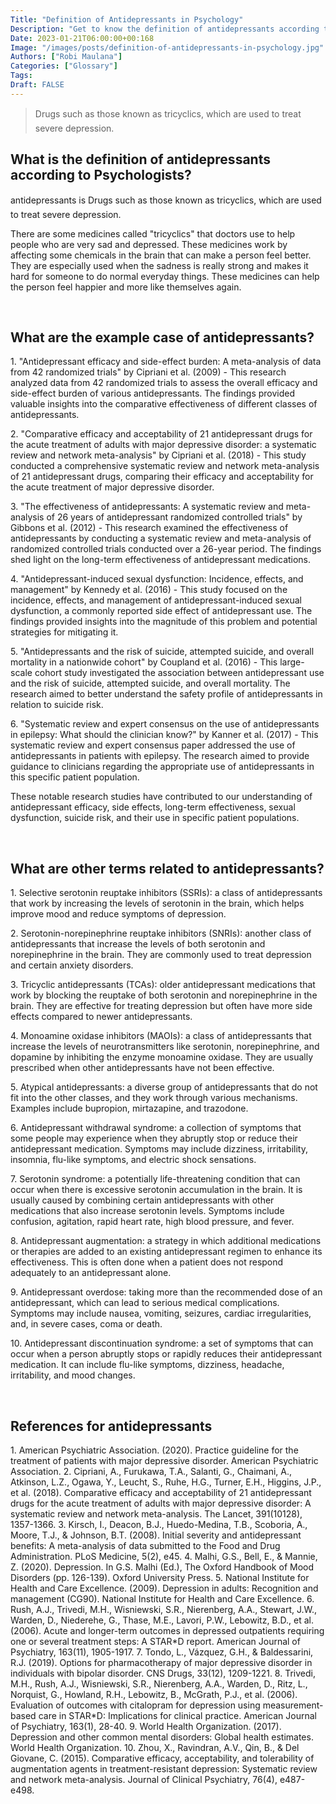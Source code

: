 ```yaml
---
Title: "Definition of Antidepressants in Psychology"
Description: "Get to know the definition of antidepressants according to psychologists."
Date: 2023-01-21T06:00:00+00:168
Image: "/images/posts/definition-of-antidepressants-in-psychology.jpg"
Authors: ["Robi Maulana"]
Categories: ["Glossary"]
Tags: 
Draft: FALSE
---
```





> Drugs such as those known as tricyclics, which are used to treat severe depression.

## What is the definition of antidepressants according to Psychologists?

antidepressants is Drugs such as those known as tricyclics, which are used to treat severe depression.

There are some medicines called "tricyclics" that doctors use to help people who are very sad and depressed. These medicines work by affecting some chemicals in the brain that can make a person feel better. They are especially used when the sadness is really strong and makes it hard for someone to do normal everyday things. These medicines can help the person feel happier and more like themselves again.

 

## What are the example case of antidepressants?

1\. "Antidepressant efficacy and side-effect burden: A meta-analysis of data from 42 randomized trials" by Cipriani et al. (2009) - This research analyzed data from 42 randomized trials to assess the overall efficacy and side-effect burden of various antidepressants. The findings provided valuable insights into the comparative effectiveness of different classes of antidepressants.

2\. "Comparative efficacy and acceptability of 21 antidepressant drugs for the acute treatment of adults with major depressive disorder: a systematic review and network meta-analysis" by Cipriani et al. (2018) - This study conducted a comprehensive systematic review and network meta-analysis of 21 antidepressant drugs, comparing their efficacy and acceptability for the acute treatment of major depressive disorder.

3\. "The effectiveness of antidepressants: A systematic review and meta-analysis of 26 years of antidepressant randomized controlled trials" by Gibbons et al. (2012) - This research examined the effectiveness of antidepressants by conducting a systematic review and meta-analysis of randomized controlled trials conducted over a 26-year period. The findings shed light on the long-term effectiveness of antidepressant medications.

4\. "Antidepressant-induced sexual dysfunction: Incidence, effects, and management" by Kennedy et al. (2016) - This study focused on the incidence, effects, and management of antidepressant-induced sexual dysfunction, a commonly reported side effect of antidepressant use. The findings provided insights into the magnitude of this problem and potential strategies for mitigating it.

5\. "Antidepressants and the risk of suicide, attempted suicide, and overall mortality in a nationwide cohort" by Coupland et al. (2016) - This large-scale cohort study investigated the association between antidepressant use and the risk of suicide, attempted suicide, and overall mortality. The research aimed to better understand the safety profile of antidepressants in relation to suicide risk.

6\. "Systematic review and expert consensus on the use of antidepressants in epilepsy: What should the clinician know?" by Kanner et al. (2017) - This systematic review and expert consensus paper addressed the use of antidepressants in patients with epilepsy. The research aimed to provide guidance to clinicians regarding the appropriate use of antidepressants in this specific patient population.

These notable research studies have contributed to our understanding of antidepressant efficacy, side effects, long-term effectiveness, sexual dysfunction, suicide risk, and their use in specific patient populations.

 

## What are other terms related to antidepressants?

1\. Selective serotonin reuptake inhibitors (SSRIs): a class of antidepressants that work by increasing the levels of serotonin in the brain, which helps improve mood and reduce symptoms of depression.

2\. Serotonin-norepinephrine reuptake inhibitors (SNRIs): another class of antidepressants that increase the levels of both serotonin and norepinephrine in the brain. They are commonly used to treat depression and certain anxiety disorders.

3\. Tricyclic antidepressants (TCAs): older antidepressant medications that work by blocking the reuptake of both serotonin and norepinephrine in the brain. They are effective for treating depression but often have more side effects compared to newer antidepressants.

4\. Monoamine oxidase inhibitors (MAOIs): a class of antidepressants that increase the levels of neurotransmitters like serotonin, norepinephrine, and dopamine by inhibiting the enzyme monoamine oxidase. They are usually prescribed when other antidepressants have not been effective.

5\. Atypical antidepressants: a diverse group of antidepressants that do not fit into the other classes, and they work through various mechanisms. Examples include bupropion, mirtazapine, and trazodone.

6\. Antidepressant withdrawal syndrome: a collection of symptoms that some people may experience when they abruptly stop or reduce their antidepressant medication. Symptoms may include dizziness, irritability, insomnia, flu-like symptoms, and electric shock sensations.

7\. Serotonin syndrome: a potentially life-threatening condition that can occur when there is excessive serotonin accumulation in the brain. It is usually caused by combining certain antidepressants with other medications that also increase serotonin levels. Symptoms include confusion, agitation, rapid heart rate, high blood pressure, and fever.

8\. Antidepressant augmentation: a strategy in which additional medications or therapies are added to an existing antidepressant regimen to enhance its effectiveness. This is often done when a patient does not respond adequately to an antidepressant alone.

9\. Antidepressant overdose: taking more than the recommended dose of an antidepressant, which can lead to serious medical complications. Symptoms may include nausea, vomiting, seizures, cardiac irregularities, and, in severe cases, coma or death.

10\. Antidepressant discontinuation syndrome: a set of symptoms that can occur when a person abruptly stops or rapidly reduces their antidepressant medication. It can include flu-like symptoms, dizziness, headache, irritability, and mood changes.

 

## References for antidepressants

1\. American Psychiatric Association. (2020). Practice guideline for the treatment of patients with major depressive disorder. American Psychiatric Association. 2. Cipriani, A., Furukawa, T.A., Salanti, G., Chaimani, A., Atkinson, L.Z., Ogawa, Y., Leucht, S., Ruhe, H.G., Turner, E.H., Higgins, J.P., et al. (2018). Comparative efficacy and acceptability of 21 antidepressant drugs for the acute treatment of adults with major depressive disorder: A systematic review and network meta-analysis. The Lancet, 391(10128), 1357-1366. 3. Kirsch, I., Deacon, B.J., Huedo-Medina, T.B., Scoboria, A., Moore, T.J., & Johnson, B.T. (2008). Initial severity and antidepressant benefits: A meta-analysis of data submitted to the Food and Drug Administration. PLoS Medicine, 5(2), e45. 4. Malhi, G.S., Bell, E., & Mannie, Z. (2020). Depression. In G.S. Malhi (Ed.), The Oxford Handbook of Mood Disorders (pp. 126-139). Oxford University Press. 5. National Institute for Health and Care Excellence. (2009). Depression in adults: Recognition and management (CG90). National Institute for Health and Care Excellence. 6. Rush, A.J., Trivedi, M.H., Wisniewski, S.R., Nierenberg, A.A., Stewart, J.W., Warden, D., Niederehe, G., Thase, M.E., Lavori, P.W., Lebowitz, B.D., et al. (2006). Acute and longer-term outcomes in depressed outpatients requiring one or several treatment steps: A STAR\*D report. American Journal of Psychiatry, 163(11), 1905-1917. 7. Tondo, L., Vázquez, G.H., & Baldessarini, R.J. (2019). Options for pharmacotherapy of major depressive disorder in individuals with bipolar disorder. CNS Drugs, 33(12), 1209-1221. 8. Trivedi, M.H., Rush, A.J., Wisniewski, S.R., Nierenberg, A.A., Warden, D., Ritz, L., Norquist, G., Howland, R.H., Lebowitz, B., McGrath, P.J., et al. (2006). Evaluation of outcomes with citalopram for depression using measurement-based care in STAR\*D: Implications for clinical practice. American Journal of Psychiatry, 163(1), 28-40. 9. World Health Organization. (2017). Depression and other common mental disorders: Global health estimates. World Health Organization. 10. Zhou, X., Ravindran, A.V., Qin, B., & Del Giovane, C. (2015). Comparative efficacy, acceptability, and tolerability of augmentation agents in treatment-resistant depression: Systematic review and network meta-analysis. Journal of Clinical Psychiatry, 76(4), e487-e498.
